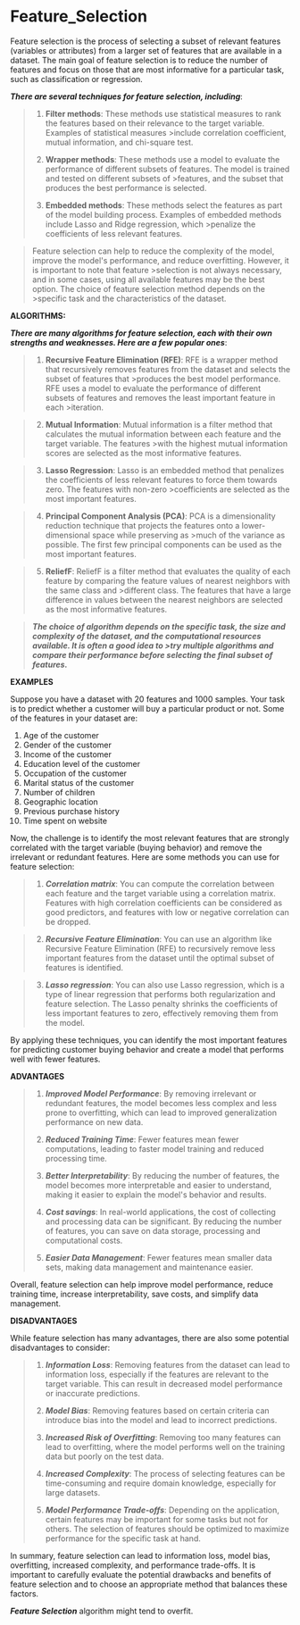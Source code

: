 # Feature_Selection

Feature selection is the process of selecting a subset of relevant features (variables or attributes) from a larger set of features that are available in a dataset. The main goal of feature selection is to reduce the number of features and focus on those that are most informative for a particular task, such as classification or regression.

***There are several techniques for feature selection, including***:

>1. **Filter methods**: These methods use statistical measures to rank the features based on their relevance to the target variable. Examples of statistical measures >include correlation coefficient, mutual information, and chi-square test.
>
>2. **Wrapper methods**: These methods use a model to evaluate the performance of different subsets of features. The model is trained and tested on different subsets of >features, and the subset that produces the best performance is selected.
>
>3. **Embedded methods**: These methods select the features as part of the model building process. Examples of embedded methods include Lasso and Ridge regression, which >penalize the coefficients of less relevant features.

>Feature selection can help to reduce the complexity of the model, improve the model's performance, and reduce overfitting. However, it is important to note that feature >selection is not always necessary, and in some cases, using all available features may be the best option. The choice of feature selection method depends on the >specific task and the characteristics of the dataset.

**ALGORITHMS:**

***There are many algorithms for feature selection, each with their own strengths and weaknesses. Here are a few popular ones***:

>1. **Recursive Feature Elimination (RFE)**: RFE is a wrapper method that recursively removes features from the dataset and selects the subset of features that >produces the best model performance. RFE uses a model to evaluate the performance of different subsets of features and removes the least important feature in each >iteration.

>2. **Mutual Information**: Mutual information is a filter method that calculates the mutual information between each feature and the target variable. The features >with the highest mutual information scores are selected as the most informative features.

>3. **Lasso Regression**: Lasso is an embedded method that penalizes the coefficients of less relevant features to force them towards zero. The features with non-zero >coefficients are selected as the most important features.

>4. **Principal Component Analysis (PCA)**: PCA is a dimensionality reduction technique that projects the features onto a lower-dimensional space while preserving as >much of the variance as possible. The first few principal components can be used as the most important features.

>5. **ReliefF**: ReliefF is a filter method that evaluates the quality of each feature by comparing the feature values of nearest neighbors with the same class and >different class. The features that have a large difference in values between the nearest neighbors are selected as the most informative features.

>***The choice of algorithm depends on the specific task, the size and complexity of the dataset, and the computational resources available. It is often a good idea to >try multiple algorithms and compare their performance before selecting the final subset of features.***

**EXAMPLES**

Suppose you have a dataset with 20 features and 1000 samples. Your task is to predict whether a customer will buy a particular product or not. Some of the features in your dataset are:

1. Age of the customer
2. Gender of the customer
3. Income of the customer
4. Education level of the customer
5. Occupation of the customer
6. Marital status of the customer
7. Number of children
8. Geographic location
9. Previous purchase history
10. Time spent on website

Now, the challenge is to identify the most relevant features that are strongly correlated with the target variable (buying behavior) and remove the irrelevant or redundant features. Here are some methods you can use for feature selection:

>1. ***Correlation matrix***: You can compute the correlation between each feature and the target variable using a correlation matrix. 
>Features with high correlation coefficients can be considered as good predictors, and features with low or negative correlation can be dropped.

>2. ***Recursive Feature Elimination***: You can use an algorithm like Recursive Feature Elimination (RFE) to recursively remove less 
>important features from the dataset until the optimal subset of features is identified.

>3. ***Lasso regression***: You can also use Lasso regression, which is a type of linear regression that performs both regularization and feature selection. 
>The Lasso penalty shrinks the coefficients of less important features to zero, effectively removing them from the model.

By applying these techniques, you can identify the most important features for predicting customer buying behavior and create a model that performs well with fewer features.

**ADVANTAGES**

>1. ***Improved Model Performance***: By removing irrelevant or redundant features, the model becomes less complex and less prone to overfitting, 
>which can lead to improved generalization performance on new data.
>
>2. ***Reduced Training Time***: Fewer features mean fewer computations, leading to faster model training and reduced processing time.
>
>3. ***Better Interpretability***: By reducing the number of features, the model becomes more interpretable and easier to understand, 
>making it easier to explain the model's behavior and results.
>
>4. ***Cost savings***: In real-world applications, the cost of collecting and processing data can be significant. 
>By reducing the number of features, you can save on data storage, processing and computational costs.
>
>5. ***Easier Data Management***: Fewer features mean smaller data sets, making data management and maintenance easier.

Overall, feature selection can help improve model performance, reduce training time, increase interpretability, save costs, and simplify data management.

**DISADVANTAGES**

While feature selection has many advantages, there are also some potential disadvantages to consider:

>1. ***Information Loss***: Removing features from the dataset can lead to information loss, especially if the features are relevant to the target variable. 
>This can result in decreased model performance or inaccurate predictions.
>
>2. ***Model Bias***: Removing features based on certain criteria can introduce bias into the model and lead to incorrect predictions.
>
>3. ***Increased Risk of Overfitting***: Removing too many features can lead to overfitting, where the model performs well on 
>the training data but poorly on the test data.
>
>4. ***Increased Complexity***: The process of selecting features can be time-consuming and require domain knowledge, 
>especially for large datasets.
>
>5. ***Model Performance Trade-offs***: Depending on the application, certain features may be important for some tasks but not for others. 
>The selection of features should be optimized to maximize performance for the specific task at hand.

In summary, feature selection can lead to information loss, model bias, overfitting, increased complexity, and performance trade-offs. 
It is important to carefully evaluate the potential drawbacks and benefits of feature selection and to choose an appropriate method that balances these factors.

***Feature Selection*** algorithm might tend to overfit.










